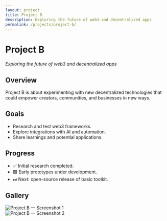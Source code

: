 ```yaml
---
layout: project
title: Project B
description: Exploring the future of web3 and decentralized apps
permalink: /projects/project-b/
---
```


# Project B
*Exploring the future of web3 and decentralized apps*

## Overview
Project B is about experimenting with new decentralized technologies that could empower creators, communities, and businesses in new ways.

## Goals
- Research and test web3 frameworks.  
- Explore integrations with AI and automation.  
- Share learnings and potential applications.  

## Progress
- ✅ Initial research completed.  
- 🟩 Early prototypes under development.  
- ⏭ Next: open-source release of basic toolkit.  

## Gallery
<div class="swiper">
  <div class="swiper-wrapper">
    <div class="swiper-slide">
      <img src="/projects/project-b/screenshot-1.png" alt="Project B — Screenshot 1">
    </div>
    <div class="swiper-slide">
      <img src="/projects/project-b/screenshot-2.png" alt="Project B — Screenshot 2">
    </div>
  </div>
  <div class="swiper-pagination"></div>
  <div class="swiper-button-prev"></div>
  <div class="swiper-button-next"></div>
</div>
